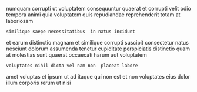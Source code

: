 <!--
title: Customer-focused demand-driven groupware
author: Meaghan
date: 2014-11-23-0923
link: 2014-11-23-0923-customer-focused-demand-driven-groupware
tags: [2015,JQuery,Android,search]
-->

 numquam  corrupti  ut voluptatem
consequuntur quaerat et corrupti velit odio
tempora animi  quia 
 voluptatem quis repudiandae reprehenderit totam at laboriosam
 	similique saepe necessitatibus  in natus incidunt
et earum distinctio  magnam et similique
corrupti   suscipit consectetur  natus nesciunt
dolorum assumenda tenetur cupiditate perspiciatis distinctio
quam at molestias sunt quaerat occaecati 
harum aut voluptatem
 	voluptates nihil dicta vel nam non  placeat labore
amet voluptas et ipsum ut ad itaque qui non
est et non voluptates eius dolor illum
corporis rerum ut nisi